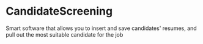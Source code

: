 # CandidateScreening
Smart software that allows you to insert and save candidates' resumes, and pull out the most suitable candidate for the job

